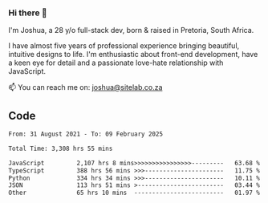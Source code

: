 ### Hi there 👋

I'm Joshua, a 28 y/o full-stack dev, born & raised in Pretoria, South Africa. 

I have almost five years of professional experience bringing beautiful, intuitive designs to life. I'm enthusiastic about front-end development, have a keen eye for detail and a passionate love-hate relationship with JavaScript.

📫 You can reach me on: joshua@sitelab.co.za

## **Code**

<!--START_SECTION:waka-->

```txt
From: 31 August 2021 - To: 09 February 2025

Total Time: 3,308 hrs 55 mins

JavaScript         2,107 hrs 8 mins>>>>>>>>>>>>>>>>---------   63.68 %
TypeScript         388 hrs 56 mins >>>----------------------   11.75 %
Python             334 hrs 34 mins >>>----------------------   10.11 %
JSON               113 hrs 51 mins >------------------------   03.44 %
Other              65 hrs 10 mins  -------------------------   01.97 %
```

<!--END_SECTION:waka-->
